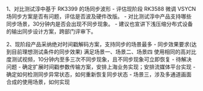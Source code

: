 1、对比测试淳中基于 RK3399 的场同步波形
	- 评估现阶段 RK3588 微调 VSYCN 场同步方案是否有问题，评估是否波及硬件改版。
	- 对比测试淳中产品支持哪些同步场景，30分钟内是否会出现不同步现象。
	- 建议也宣讲下浅压缩分布式设备的输出同步设计方案，跨部门评审下。

2、现阶段产品采纳绝对时间戳解码方案，支持同步的场景最多
	- 同步效果要求(达到目前理想测试条件的同步效果)
	   满足场景一、场景二、场景四
	   使用相同的高对比度测试视频，10分钟内至多三次不同步现象，且不同步现象可立即恢复
	- 待解决问题
		- 确定扩展时间戳参数传输方案，安排上海业务实现；安排流媒体平台实现
		- 确定如何检测同步异常状态，如何重新恢复同步状态
		- 场景三，涉及多通道画面合成的使用场景，如何实现